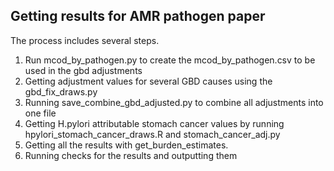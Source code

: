 ## Getting results for AMR pathogen paper

The process includes several steps.
1. Run mcod_by_pathogen.py to create the mcod_by_pathogen.csv to be used in the gbd adjustments 
2. Getting adjustment values for several GBD causes using the gbd_fix_draws.py
3. Running save_combine_gbd_adjusted.py to combine all adjustments into one file
4. Getting H.pylori attributable stomach cancer values by running hpylori_stomach_cancer_draws.R and stomach_cancer_adj.py
5. Getting all the results with get_burden_estimates. 
6. Running checks for the results and outputting them 
